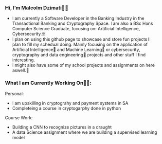 ### Hi, I’m Malcolm Dzimati👋🏿
- I am currently a Software Developer in the Banking Industry in the Transactional Banking and Cryptography Space. I am also a BSc Hons Computer Science Graduate, focusing on: Artificial Intelligence, Cybersecurity.🤓
- I plan on using this github page to showcase and store fun projects I plan to fill my schedual doing. Mainly focusing on the application of Artificial Intelligence🦿 and Machine Learning🧠 or cybersecurity, cryptography and data engineering🧮 projects and other stuff I find interesting.
- I might also have some of my school projects and assignments on here aswell.📝

### What I am Currently Working On👨‍💻:
Personal:
- I am upskilling in cryptograhy and payment systems in SA
- Completeing a course in cryptogarphy done in python

Course Work:
- Building a CNN to recognize pictures in a draught
- A data Science assignment where we are building a supervised learning model
<!---
malcolmdzimati/malcolmdzimati is a ✨ special ✨ repository because its `README.md` (this file) appears on your GitHub profile.
You can click the Preview link to take a look at your changes.
--->
